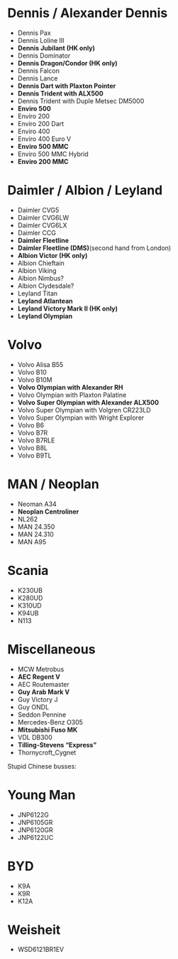 # Dennis / Alexander Dennis

- Dennis Pax
- Dennis Loline III
- **Dennis Jubilant (HK only)**
- Dennis Dominator
- **Dennis Dragon/Condor (HK only)**
- Dennis Falcon
- Dennis Lance
- **Dennis Dart with Plaxton Pointer**
- **Dennis Trident with ALX500**
- Dennis Trident with Duple Metsec DM5000
- **Enviro 500**
- Enviro 200
- Enviro 200 Dart
- Enviro 400
- Enviro 400 Euro V
- **Enviro 500 MMC**
- Enviro 500 MMC Hybrid
- **Enviro 200 MMC**

# Daimler / Albion / Leyland
- Daimler CVG5
- Daimler CVG6LW
- Daimler CVG6LX
- Daimler CCG
- **Daimler Fleetline**
- **Daimler Fleetline (DMS)**(second hand from London)
- **Albion Victor (HK only)**
- Albion Chieftain
- Albion Viking
- Albion Nimbus?
- Albion Clydesdale?
- Leyland Titan
- **Leyland Atlantean**
- **Leyland Victory Mark II (HK only)**
- **Leyland Olympian**

# Volvo
- Volvo Alisa B55
- Volvo B10
- Volvo B10M
- **Volvo Olympian with Alexander RH**
- Volvo Olympian with Plaxton Palatine
- **Volvo Super Olympian with Alexander ALX500**
- Volvo Super Olympian with Volgren CR223LD
- Volvo Super Olympian with Wright Explorer
- Volvo B6
- Volvo B7R
- Volvo B7RLE
- Volvo B8L
- Volvo B9TL

# MAN / Neoplan
- Neoman A34
- **Neoplan Centroliner**
- NL262
- MAN 24.350
- MAN 24.310
- MAN A95

# Scania
- K230UB
- K280UD
- K310UD
- K94UB
- N113
 
# Miscellaneous
- MCW Metrobus
- **AEC Regent V**
- AEC Routemaster
- **Guy Arab Mark V**
- Guy Victory J
- Guy ONDL
- Seddon Pennine
- Mercedes-Benz O305
- **Mitsubishi Fuso MK**
- VDL DB300
- **Tilling-Stevens “Express”**
- Thornycroft_Cygnet

Stupid Chinese busses:

# Young Man
- JNP6122G
- JNP6105GR
- JNP6120GR
- JNP6122UC

# BYD
- K9A
- K9R
- K12A

# Weisheit
- WSD6121BR1EV

